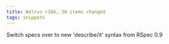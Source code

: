 ```yaml
---
title: Walrus r166, 38 items changed
tags: snippets
---
```


Switch specs over to new 'describe/it' syntax from RSpec 0.9
